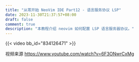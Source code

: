 ```yaml
---
title: "从零开始 NeoVim IDE Part12 - 语言服务协议 LSP"
date: 2023-11-30T21:37:57+08:00
draft: false
comment: true
description: "本教程介绍 neovim 如何配置 LSP 语言服务器协议。"
---
```


{{< video bb_id="834126471" >}}

视频来源 https://www.youtube.com/watch?v=6F3ONwrCxMg
